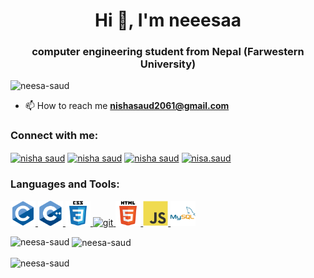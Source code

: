 <h1 align="center">Hi 👋, I'm neeesaa</h1>
<h3 align="center">computer engineering student from Nepal (Farwestern University)</h3>

<p align="left"> <img src="https://komarev.com/ghpvc/?username=neesa-saud&label=Profile%20views&color=0e75b6&style=flat" alt="neesa-saud" /> </p>

- 📫 How to reach me **nishasaud2061@gmail.com**

<h3 align="left">Connect with me:</h3>
<p align="left">
<a href="https://linkedin.com/in/nisha saud" target="blank"><img align="center" src="https://raw.githubusercontent.com/rahuldkjain/github-profile-readme-generator/master/src/images/icons/Social/linked-in-alt.svg" alt="nisha saud" height="30" width="40" /></a>
<a href="https://stackoverflow.com/users/nisha saud" target="blank"><img align="center" src="https://raw.githubusercontent.com/rahuldkjain/github-profile-readme-generator/master/src/images/icons/Social/stack-overflow.svg" alt="nisha saud" height="30" width="40" /></a>
<a href="https://fb.com/nisha saud" target="blank"><img align="center" src="https://raw.githubusercontent.com/rahuldkjain/github-profile-readme-generator/master/src/images/icons/Social/facebook.svg" alt="nisha saud" height="30" width="40" /></a>
<a href="https://instagram.com/nisa.saud" target="blank"><img align="center" src="https://raw.githubusercontent.com/rahuldkjain/github-profile-readme-generator/master/src/images/icons/Social/instagram.svg" alt="nisa.saud" height="30" width="40" /></a>
</p>

<h3 align="left">Languages and Tools:</h3>
<p align="left"> <a href="https://www.cprogramming.com/" target="_blank" rel="noreferrer"> <img src="https://raw.githubusercontent.com/devicons/devicon/master/icons/c/c-original.svg" alt="c" width="40" height="40"/> </a> <a href="https://www.w3schools.com/cpp/" target="_blank" rel="noreferrer"> <img src="https://raw.githubusercontent.com/devicons/devicon/master/icons/cplusplus/cplusplus-original.svg" alt="cplusplus" width="40" height="40"/> </a>
  <a href="https://img.shields.io/badge/Dart-0175C2?style=for-the-badge&logo=dart&logoColor=white"> </a><a href="https://www.w3schools.com/css/" target="_blank" rel="noreferrer"> <img src="https://raw.githubusercontent.com/devicons/devicon/master/icons/css3/css3-original-wordmark.svg" alt="css3" width="40" height="40"/> </a> <a href="https://git-scm.com/" target="_blank" rel="noreferrer"> <img src="https://www.vectorlogo.zone/logos/git-scm/git-scm-icon.svg" alt="git" width="40" height="40"/> </a> <a href="https://www.w3.org/html/" target="_blank" rel="noreferrer"> <img src="https://raw.githubusercontent.com/devicons/devicon/master/icons/html5/html5-original-wordmark.svg" alt="html5" width="40" height="40"/> </a> <a href="https://developer.mozilla.org/en-US/docs/Web/JavaScript" target="_blank" rel="noreferrer"> <img src="https://raw.githubusercontent.com/devicons/devicon/master/icons/javascript/javascript-original.svg" alt="javascript" width="40" height="40"/> </a> <a href="https://www.mysql.com/" target="_blank" rel="noreferrer"> <img src="https://raw.githubusercontent.com/devicons/devicon/master/icons/mysql/mysql-original-wordmark.svg" alt="mysql" width="40" height="40"/> </a> </p>

<p><img align="left" src="https://github-readme-stats.vercel.app/api/top-langs?username=neesa-saud&show_icons=true&locale=en&layout=compact" alt="neesa-saud" /></p>

<p>&nbsp;<img align="center" src="https://github-readme-stats.vercel.app/api?username=neesa-saud&show_icons=true&locale=en" alt="neesa-saud" /></p>

<p><img align="center" src="https://github-readme-streak-stats.herokuapp.com/?user=neesa-saud&" alt="neesa-saud" /></p>
